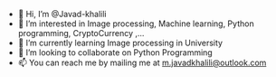 - 👋 Hi, I’m @Javad-khalili
- 👀 I’m interested in Image processing, Machine learning, Python programming, CryptoCurrency ,...
- 🌱 I’m currently learning Image processing in University 
- 💞️ I’m looking to collaborate on Python Programming
- 📫 You can reach me by mailing me at m.javadkhalili@outlook.com

<!---
Javad-khalili/Javad-khalili is a ✨ special ✨ repository because its `README.md` (this file) appears on your GitHub profile.
You can click the Preview link to take a look at your changes.
--->
